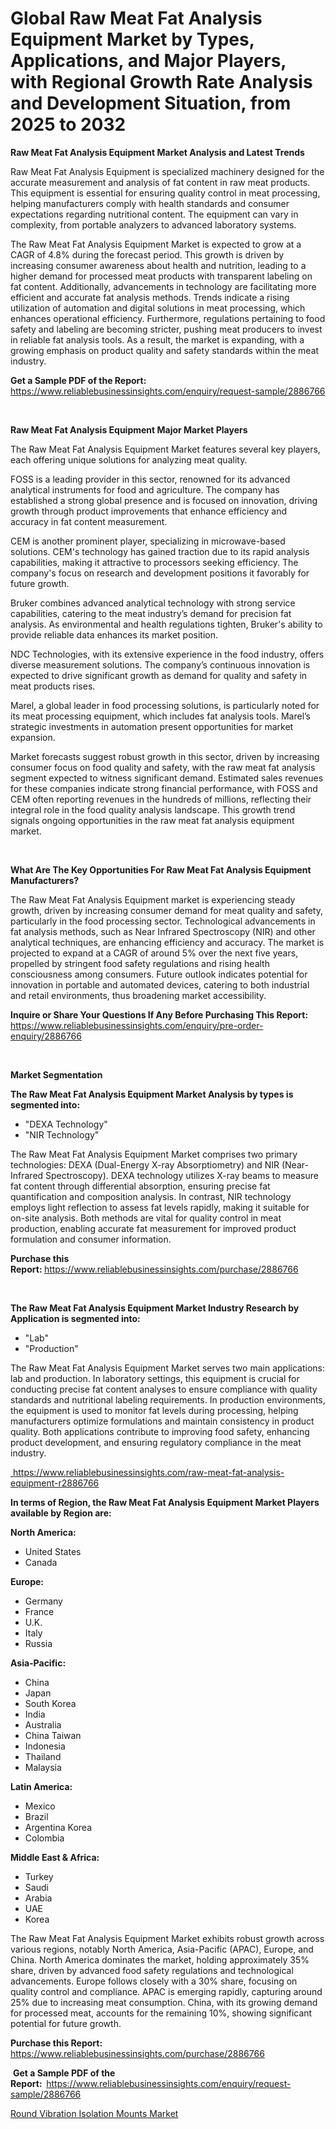 <p><h1>Global Raw Meat Fat Analysis Equipment Market by Types, Applications, and Major Players, with Regional Growth Rate Analysis and Development Situation, from 2025 to 2032</h1></p><p><strong>Raw Meat Fat Analysis Equipment Market Analysis and Latest Trends</strong></p>
<p><p>Raw Meat Fat Analysis Equipment is specialized machinery designed for the accurate measurement and analysis of fat content in raw meat products. This equipment is essential for ensuring quality control in meat processing, helping manufacturers comply with health standards and consumer expectations regarding nutritional content. The equipment can vary in complexity, from portable analyzers to advanced laboratory systems. </p><p>The Raw Meat Fat Analysis Equipment Market is expected to grow at a CAGR of 4.8% during the forecast period. This growth is driven by increasing consumer awareness about health and nutrition, leading to a higher demand for processed meat products with transparent labeling on fat content. Additionally, advancements in technology are facilitating more efficient and accurate fat analysis methods. Trends indicate a rising utilization of automation and digital solutions in meat processing, which enhances operational efficiency. Furthermore, regulations pertaining to food safety and labeling are becoming stricter, pushing meat producers to invest in reliable fat analysis tools. As a result, the market is expanding, with a growing emphasis on product quality and safety standards within the meat industry.</p></p>
<p><strong>Get a Sample PDF of the Report:&nbsp;</strong> <a href="https://www.reliablebusinessinsights.com/enquiry/request-sample/2886766?utm_campaign=3288&utm_medium=2&utm_source=Github&utm_content=ia&utm_term=13032025&utm_id=raw-meat-fat-analysis-equipment">https://www.reliablebusinessinsights.com/enquiry/request-sample/2886766</a></p>
<p>&nbsp;</p>
<p><strong>Raw Meat Fat Analysis Equipment Major Market Players</strong></p>
<p><p>The Raw Meat Fat Analysis Equipment Market features several key players, each offering unique solutions for analyzing meat quality. </p><p>FOSS is a leading provider in this sector, renowned for its advanced analytical instruments for food and agriculture. The company has established a strong global presence and is focused on innovation, driving growth through product improvements that enhance efficiency and accuracy in fat content measurement.</p><p>CEM is another prominent player, specializing in microwave-based solutions. CEM's technology has gained traction due to its rapid analysis capabilities, making it attractive to processors seeking efficiency. The company's focus on research and development positions it favorably for future growth.</p><p>Bruker combines advanced analytical technology with strong service capabilities, catering to the meat industry’s demand for precision fat analysis. As environmental and health regulations tighten, Bruker's ability to provide reliable data enhances its market position.</p><p>NDC Technologies, with its extensive experience in the food industry, offers diverse measurement solutions. The company’s continuous innovation is expected to drive significant growth as demand for quality and safety in meat products rises.</p><p>Marel, a global leader in food processing solutions, is particularly noted for its meat processing equipment, which includes fat analysis tools. Marel’s strategic investments in automation present opportunities for market expansion.</p><p>Market forecasts suggest robust growth in this sector, driven by increasing consumer focus on food quality and safety, with the raw meat fat analysis segment expected to witness significant demand. Estimated sales revenues for these companies indicate strong financial performance, with FOSS and CEM often reporting revenues in the hundreds of millions, reflecting their integral role in the food quality analysis landscape. This growth trend signals ongoing opportunities in the raw meat fat analysis equipment market.</p></p>
<p>&nbsp;</p>
<p><strong>What Are The Key Opportunities For Raw Meat Fat Analysis Equipment Manufacturers?</strong></p>
<p><p>The Raw Meat Fat Analysis Equipment market is experiencing steady growth, driven by increasing consumer demand for meat quality and safety, particularly in the food processing sector. Technological advancements in fat analysis methods, such as Near Infrared Spectroscopy (NIR) and other analytical techniques, are enhancing efficiency and accuracy. The market is projected to expand at a CAGR of around 5% over the next five years, propelled by stringent food safety regulations and rising health consciousness among consumers. Future outlook indicates potential for innovation in portable and automated devices, catering to both industrial and retail environments, thus broadening market accessibility.</p></p>
<p><strong>Inquire or Share Your Questions If Any Before Purchasing This Report:</strong> <a href="https://www.reliablebusinessinsights.com/enquiry/pre-order-enquiry/2886766?utm_campaign=3288&utm_medium=2&utm_source=Github&utm_content=ia&utm_term=13032025&utm_id=raw-meat-fat-analysis-equipment">https://www.reliablebusinessinsights.com/enquiry/pre-order-enquiry/2886766</a></p>
<p>&nbsp;</p>
<p><strong>Market Segmentation</strong></p>
<p><strong>The Raw Meat Fat Analysis Equipment Market Analysis by types is segmented into:</strong></p>
<p><ul><li>"DEXA Technology"</li><li>"NIR Technology"</li></ul></p>
<p><p>The Raw Meat Fat Analysis Equipment Market comprises two primary technologies: DEXA (Dual-Energy X-ray Absorptiometry) and NIR (Near-Infrared Spectroscopy). DEXA technology utilizes X-ray beams to measure fat content through differential absorption, ensuring precise fat quantification and composition analysis. In contrast, NIR technology employs light reflection to assess fat levels rapidly, making it suitable for on-site analysis. Both methods are vital for quality control in meat production, enabling accurate fat measurement for improved product formulation and consumer information.</p></p>
<p><strong>Purchase this Report:&nbsp;</strong><a href="https://www.reliablebusinessinsights.com/purchase/2886766?utm_campaign=3288&utm_medium=2&utm_source=Github&utm_content=ia&utm_term=13032025&utm_id=raw-meat-fat-analysis-equipment">https://www.reliablebusinessinsights.com/purchase/2886766</a></p>
<p>&nbsp;</p>
<p><strong>The Raw Meat Fat Analysis Equipment Market Industry Research by Application is segmented into:</strong></p>
<p><ul><li>"Lab"</li><li>"Production"</li></ul></p>
<p><p>The Raw Meat Fat Analysis Equipment Market serves two main applications: lab and production. In laboratory settings, this equipment is crucial for conducting precise fat content analyses to ensure compliance with quality standards and nutritional labeling requirements. In production environments, the equipment is used to monitor fat levels during processing, helping manufacturers optimize formulations and maintain consistency in product quality. Both applications contribute to improving food safety, enhancing product development, and ensuring regulatory compliance in the meat industry.</p></p>
<p><a href="https://www.reliablebusinessinsights.com/raw-meat-fat-analysis-equipment-r2886766?utm_campaign=3288&utm_medium=2&utm_source=Github&utm_content=ia&utm_term=13032025&utm_id=raw-meat-fat-analysis-equipment">&nbsp;https://www.reliablebusinessinsights.com/raw-meat-fat-analysis-equipment-r2886766</a></p>
<p><strong>In terms of Region, the Raw Meat Fat Analysis Equipment Market Players available by Region are:</strong></p>
<p>
    <p> <strong> North America: </strong>
        <ul>
            <li>United States</li>
            <li>Canada</li>
        </ul>
        </p> 
    <p> <strong> Europe: </strong>
        <ul>
            <li>Germany</li>
            <li>France</li>
            <li>U.K.</li>
            <li>Italy</li>
            <li>Russia</li>
        </ul>
        </p> 
    <p> <strong> Asia-Pacific: </strong>
        <ul>
            <li>China</li>
            <li>Japan</li>
            <li>South Korea</li>
            <li>India</li>
            <li>Australia</li>
            <li>China Taiwan</li>
            <li>Indonesia</li>
            <li>Thailand</li>
            <li>Malaysia</li>
        </ul>
        </p> 
    <p> <strong> Latin America: </strong>
        <ul>
            <li>Mexico</li>
            <li>Brazil</li>
            <li>Argentina Korea</li>
            <li>Colombia</li>
        </ul>
        </p> 
    <p> <strong> Middle East & Africa: </strong>
        <ul>
            <li>Turkey</li>
            <li>Saudi</li>
            <li>Arabia</li>
            <li>UAE</li>
            <li>Korea</li>
        </ul>
    </p>
    </p>
<p><p>The Raw Meat Fat Analysis Equipment Market exhibits robust growth across various regions, notably North America, Asia-Pacific (APAC), Europe, and China. North America dominates the market, holding approximately 35% share, driven by advanced food safety regulations and technological advancements. Europe follows closely with a 30% share, focusing on quality control and compliance. APAC is emerging rapidly, capturing around 25% due to increasing meat consumption. China, with its growing demand for processed meat, accounts for the remaining 10%, showing significant potential for future growth.</p></p>
<p><strong>Purchase this Report: </strong><a href="https://www.reliablebusinessinsights.com/purchase/2886766?utm_campaign=3288&utm_medium=2&utm_source=Github&utm_content=ia&utm_term=13032025&utm_id=raw-meat-fat-analysis-equipment">https://www.reliablebusinessinsights.com/purchase/2886766</a></p>
<p>&nbsp;<strong>Get a Sample PDF of the Report:&nbsp;&nbsp;</strong><a href="https://www.reliablebusinessinsights.com/enquiry/request-sample/2886766?utm_campaign=3288&utm_medium=2&utm_source=Github&utm_content=ia&utm_term=13032025&utm_id=raw-meat-fat-analysis-equipment">https://www.reliablebusinessinsights.com/enquiry/request-sample/2886766</a></p>
<p><strong></strong></p>
<p><p><a href="https://github.com/bulkagumanvv/Market-Research-Report-List-1/blob/main/round-vibration-isolation-mounts-market.md?utm_campaign=3288&utm_medium=2&utm_source=Github&utm_content=ia&utm_term=13032025&utm_id=raw-meat-fat-analysis-equipment">Round Vibration Isolation Mounts Market</a></p></p>